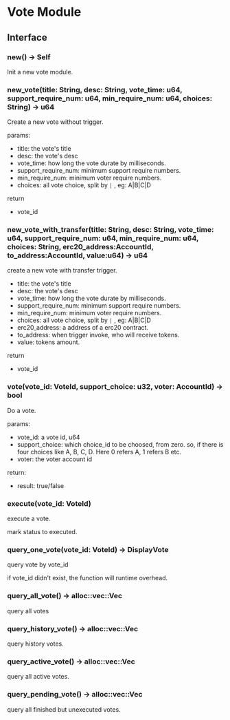 # Vote Module

## Interface

### new() -> Self

Init a new vote module.

### new_vote(title: String, desc: String, vote_time: u64, support_require_num: u64, min_require_num: u64, choices: String) -> u64

Create a new vote without trigger.

params:

* title: the vote's title
* desc: the vote's desc
* vote_time: how long the vote durate by milliseconds.
* support_require_num: minimum support require numbers.
* min_require_num: minimum voter require numbers.
* choices: all vote choice, split by `|` , eg: A|B|C|D 

return

* vote_id

### new_vote_with_transfer(title: String, desc: String, vote_time: u64, support_require_num: u64, min_require_num: u64, choices: String, erc20_address:AccountId, to_address:AccountId, value:u64) -> u64

create a new vote with transfer trigger.

* title: the vote's title
* desc: the vote's desc
* vote_time: how long the vote durate by milliseconds.
* support_require_num: minimum support require numbers.
* min_require_num: minimum voter require numbers.
* choices: all vote choice, split by `|` , eg: A|B|C|D
* erc20_address: a address of a erc20 contract.
* to_address: when trigger invoke, who will receive tokens.
* value: tokens amount.

return

* vote_id


### vote(vote_id: VoteId, support_choice: u32, voter: AccountId) -> bool

Do a vote.

params:

* vote_id: a vote id, u64
* support_choice: which choice_id to be choosed, from zero. so, if there is four choices like A, B, C, D. Here 0 refers A, 1 refers B etc.
* voter: the voter account id

return:

* result: true/false

### execute(vote_id: VoteId)

execute a vote. 

mark status to executed.

### query_one_vote(vote_id: VoteId) -> DisplayVote

query vote by vote_id

if vote_id didn't exist, the function will runtime overhead.

### query_all_vote() -> alloc::vec::Vec<DisplayVote>

query all votes

### query_history_vote() -> alloc::vec::Vec<DisplayVote>

query history votes.

### query_active_vote() -> alloc::vec::Vec<DisplayVote>

query all active votes.

### query_pending_vote() -> alloc::vec::Vec<DisplayVote>

query all finished but unexecuted votes.